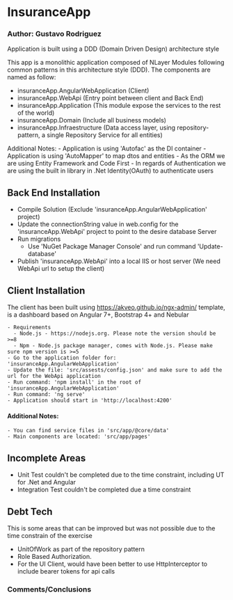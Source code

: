 # InsuranceApp
### Author: Gustavo Rodriguez

Application is built using a DDD (Domain Driven Design) architecture style

This app is a monolithic application composed of NLayer Modules following common patterns in this architecture style (DDD). The components are named as follow:
  - insuranceApp.AngularWebApplication (Client)
  - insuranceApp.WebApi (Entry point between client and Back End)
  - insuranceApp.Application (This module expose the services to the rest of the world)
  - insuranceApp.Domain (Include all business models)
  - insuranceApp.Infraestructure (Data access layer, using repository-pattern, a single Repository Service for all entities)

  Additional Notes:
    - Application is using 'Autofac' as the DI container
    - Application is using 'AutoMapper' to map dtos and entities
    - As the ORM we are using Entity Framework and Code First
    - In regards of Authentication we are using the built in library in .Net Identity(OAuth) to authenticate users

## Back End Installation
  - Compile Solution (Exclude 'insuranceApp.AngularWebApplication' project)
  - Update the connectionString value in web.config for the 'insuranceApp.WebApi' project to point to the desire database Server
  - Run migrations
    - Use 'NuGet Package Manager Console' and run command 'Update-database'  
  - Publish 'insuranceApp.WebApi' into a local IIS or host server (We need WebApi url to setup the client)

## Client Installation
  The client has been built using https://akveo.github.io/ngx-admin/ template, is a dashboard based on Angular 7+, Bootstrap 4+ and Nebular

    - Requirements
      - Node.js - https://nodejs.org. Please note the version should be >=8
      - Npm - Node.js package manager, comes with Node.js. Please make sure npm version is >=5
    - Go to the application folder for: 'insuranceApp.AngularWebApplication'
    - Update the file: 'src/assests/config.json' and make sure to add the url for the WebApi application
    - Run command: 'npm install' in the root of 'insuranceApp.AngularWebApplication'
    - Run command: 'ng serve'
    - Application should start in 'http://localhost:4200'

#### Additional Notes:
    - You can find service files in 'src/app/@core/data'
    - Main components are located: 'src/app/pages'

## Incomplete Areas
  - Unit Test couldn't be completed due to the time constraint, including UT for .Net and Angular
  - Integration Test couldn't be completed due a time constraint

## Debt Tech
  This is some areas that can be improved but was not possible due to the time constrain of the exercise
  * UnitOfWork as part of the repository pattern
  * Role Based Authorization.
  * For the UI Client, would have been better to use HttpInterceptor to include bearer tokens for api calls


### Comments/Conclusions
